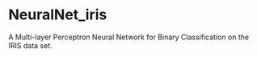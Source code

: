 # NeuralNet_iris
A Multi-layer Perceptron Neural Network for Binary Classification on the IRIS data set.
